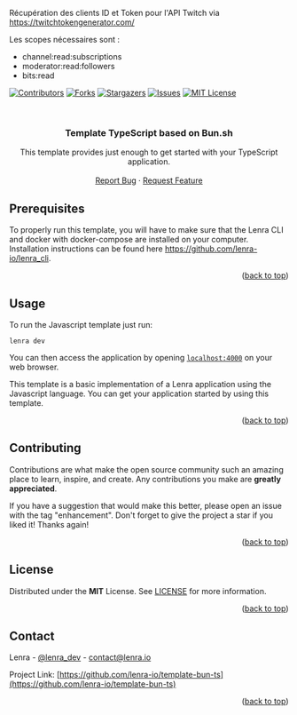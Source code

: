 <div id="top"></div>
<!--
*** This README was created with https://github.com/othneildrew/Best-README-Template
-->


Récupération des clients ID et Token pour l'API Twitch via https://twitchtokengenerator.com/

Les scopes nécessaires sont :
- channel:read:subscriptions
- moderator:read:followers
- bits:read


<!-- PROJECT SHIELDS -->
[![Contributors][contributors-shield]][contributors-url]
[![Forks][forks-shield]][forks-url]
[![Stargazers][stars-shield]][stars-url]
[![Issues][issues-shield]][issues-url]
[![MIT License][license-shield]][license-url]



<!-- PROJECT LOGO -->
<br />
<div align="center">

<h3 align="center">Template TypeScript based on Bun.sh</h3>

  <p align="center">
    This template provides just enough to get started with your TypeScript application.
    <br />
    <br />
    <a href="https://github.com/lenra-io/template-bun-ts/issues">Report Bug</a>
    ·
    <a href="https://github.com/lenra-io/template-bun-ts/issues">Request Feature</a>
  </p>
</div>




<!-- GETTING STARTED -->

## Prerequisites

To properly run this template, you will have to make sure that the Lenra CLI and docker with docker-compose are installed on your computer.
Installation instructions can be found here https://github.com/lenra-io/lenra_cli.

<p align="right">(<a href="#top">back to top</a>)</p>


<!-- USAGE EXAMPLES -->
## Usage

To run the Javascript template just run:
```console
lenra dev
```

You can then access the application by opening [`localhost:4000`](http://localhost:4000) on your web browser. 

This template is a basic implementation of a Lenra application using the Javascript language. You can get your application started by using this template.

<p align="right">(<a href="#top">back to top</a>)</p>


<!-- CONTRIBUTING -->
## Contributing

Contributions are what make the open source community such an amazing place to learn, inspire, and create. Any contributions you make are **greatly appreciated**.

If you have a suggestion that would make this better, please open an issue with the tag "enhancement".
Don't forget to give the project a star if you liked it! Thanks again!

<p align="right">(<a href="#top">back to top</a>)</p>



<!-- LICENSE -->
## License

Distributed under the **MIT** License. See [LICENSE](./LICENSE) for more information.

<p align="right">(<a href="#top">back to top</a>)</p>



<!-- CONTACT -->
## Contact

Lenra - [@lenra_dev](https://twitter.com/lenra_dev) - contact@lenra.io

Project Link: [https://github.com/lenra-io/template-bun-ts](https://github.com/lenra-io/template-bun-ts)

<p align="right">(<a href="#top">back to top</a>)</p>


<!-- MARKDOWN LINKS & IMAGES -->
<!-- https://www.markdownguide.org/basic-syntax/#reference-style-links -->
[contributors-shield]: https://img.shields.io/github/contributors/lenra-io/template-bun-ts.svg?style=for-the-badge
[contributors-url]: https://github.com/lenra-io/template-bun-ts/graphs/contributors
[forks-shield]: https://img.shields.io/github/forks/lenra-io/template-bun-ts.svg?style=for-the-badge
[forks-url]: https://github.com/lenra-io/template-bun-ts/network/members
[stars-shield]: https://img.shields.io/github/stars/lenra-io/template-bun-ts.svg?style=for-the-badge
[stars-url]: https://github.com/lenra-io/template-bun-ts/stargazers
[issues-shield]: https://img.shields.io/github/issues/lenra-io/template-bun-ts.svg?style=for-the-badge
[issues-url]: https://github.com/lenra-io/template-bun-ts/issues
[license-shield]: https://img.shields.io/github/license/lenra-io/template-bun-ts.svg?style=for-the-badge
[license-url]: https://github.com/lenra-io/template-bun-ts/blob/master/LICENSE
